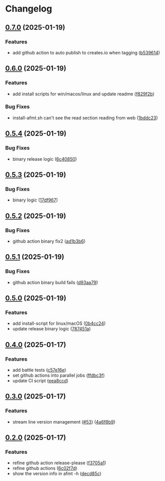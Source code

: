 # Changelog

## [0.7.0](https://github.com/xixiaofinland/afmt/compare/v0.6.0...v0.7.0) (2025-01-19)


### Features

* add github action to auto publish to creates.io when tagging ([b539614](https://github.com/xixiaofinland/afmt/commit/b5396141b888e7afa6f835422a04fba8a2ed7973))

## [0.6.0](https://github.com/xixiaofinland/afmt/compare/v0.5.4...v0.6.0) (2025-01-19)


### Features

* add install scripts for win/macos/linux and update readme ([f829f2b](https://github.com/xixiaofinland/afmt/commit/f829f2b9ec7a4584922477aa9d560b5b946663c7))


### Bug Fixes

* install-afmt.sh can't see the read section reading from web ([1bddc23](https://github.com/xixiaofinland/afmt/commit/1bddc2325298352d2e8fb8ed8deaa3088242b361))

## [0.5.4](https://github.com/xixiaofinland/afmt/compare/v0.5.3...v0.5.4) (2025-01-19)


### Bug Fixes

* binary release logic ([6c40850](https://github.com/xixiaofinland/afmt/commit/6c40850bd1b1a3364ab74c00d39e0b04809373e0))

## [0.5.3](https://github.com/xixiaofinland/afmt/compare/v0.5.2...v0.5.3) (2025-01-19)


### Bug Fixes

* binary logic ([17df967](https://github.com/xixiaofinland/afmt/commit/17df9670af25c2fcd9889236ca179db965e4ef32))

## [0.5.2](https://github.com/xixiaofinland/afmt/compare/v0.5.1...v0.5.2) (2025-01-19)


### Bug Fixes

* github action binary fix2 ([ad1b3b6](https://github.com/xixiaofinland/afmt/commit/ad1b3b6a9245dd37eba1cf23bd4196414f4b6c4e))

## [0.5.1](https://github.com/xixiaofinland/afmt/compare/v0.5.0...v0.5.1) (2025-01-19)


### Bug Fixes

* github action binary build fails ([d93aa79](https://github.com/xixiaofinland/afmt/commit/d93aa799365559b0caf549a1980253441b96b3c2))

## [0.5.0](https://github.com/xixiaofinland/afmt/compare/v0.4.0...v0.5.0) (2025-01-19)


### Features

* add install-script for linux/macOS ([0b4cc24](https://github.com/xixiaofinland/afmt/commit/0b4cc249bef5484a38443cd2bbc2b362e50c06c1))
* update release binary logic ([787451a](https://github.com/xixiaofinland/afmt/commit/787451a847ce955dcc88031e95dad74500bbdf24))

## [0.4.0](https://github.com/xixiaofinland/afmt/compare/v0.3.0...v0.4.0) (2025-01-17)


### Features

* add battle tests ([c57e16e](https://github.com/xixiaofinland/afmt/commit/c57e16ef9d260c0a01054190aadafa3b1f4b27b2))
* set github actions into parallel jobs ([ffdbc3f](https://github.com/xixiaofinland/afmt/commit/ffdbc3fc9b4c67b7006a22a9ee7b00d6193951d3))
* update CI script ([eea8ccd](https://github.com/xixiaofinland/afmt/commit/eea8ccd8237f7e5e675e50daab6d0810b82644c2))

## [0.3.0](https://github.com/xixiaofinland/afmt/compare/v0.2.0...v0.3.0) (2025-01-17)


### Features

* stream line version management ([#53](https://github.com/xixiaofinland/afmt/issues/53)) ([4a6f8b9](https://github.com/xixiaofinland/afmt/commit/4a6f8b9c07362b77b24304c8c8f8ca9cea9608e6))

## [0.2.0](https://github.com/xixiaofinland/afmt/compare/v0.1.0...v0.2.0) (2025-01-17)


### Features

* refine github action release-please ([f3705a1](https://github.com/xixiaofinland/afmt/commit/f3705a115e604abc69f8ac2ad197f89eb7160431))
* refine github actions ([6c02f7d](https://github.com/xixiaofinland/afmt/commit/6c02f7d51e69bb8a8248dd602ad73b676c601806))
* show the version info in afmt -h ([decd85c](https://github.com/xixiaofinland/afmt/commit/decd85c8a3fc5c9619e3473b3527de2b61890346))
